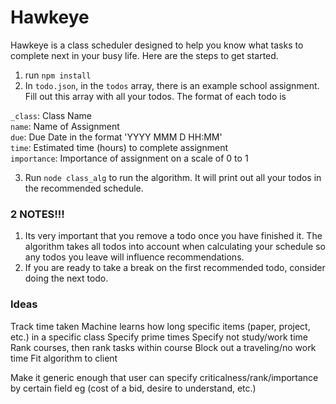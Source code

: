 # Hawkeye
Hawkeye is a class scheduler designed to help you know what tasks to complete next in your busy life. Here are the steps to get started.

1. run `npm install`
2. In `todo.json`, in the `todos` array, there is an example school assignment. Fill out this array with all your todos. The format of each todo is

  `_class`: Class Name<br>
  `name`: Name of Assignment<br>
  `due`: Due Date in the format 'YYYY MMM D HH:MM'<br>
  `time`: Estimated time (hours) to complete assignment<br>
  `importance`: Importance of assignment on a scale of 0 to 1<br>

3. Run `node class_alg` to run the algorithm. It will print out all your todos in the recommended schedule.

### 2 NOTES!!!
1. Its very important that you remove a todo once you have finished it. The algorithm takes all todos into account when calculating your schedule so any todos you leave will influence recommendations.
2. If you are ready to take a break on the first recommended todo, consider doing the next todo.

### Ideas
Track time taken 
Machine learns how long specific items (paper, project, etc.) in a specific class
Specify prime times
Specify not study/work time
Rank courses, then rank tasks within course
Block out a traveling/no work time
Fit algorithm to client

Make it generic enough that user can specify criticalness/rank/importance by certain field eg (cost of a bid, desire to understand, etc.)
